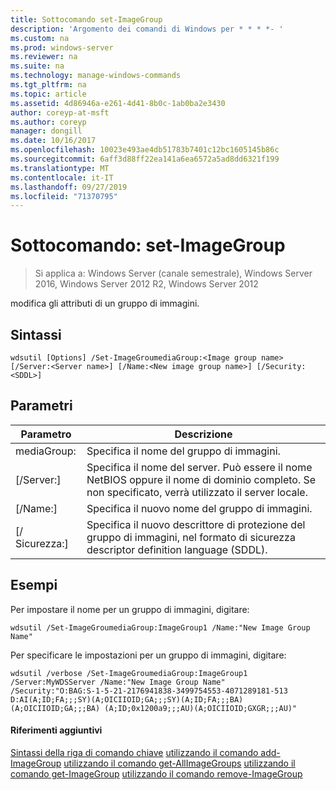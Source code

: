 ```yaml
---
title: Sottocomando set-ImageGroup
description: 'Argomento dei comandi di Windows per * * * *- '
ms.custom: na
ms.prod: windows-server
ms.reviewer: na
ms.suite: na
ms.technology: manage-windows-commands
ms.tgt_pltfrm: na
ms.topic: article
ms.assetid: 4d86946a-e261-4d41-8b0c-1ab0ba2e3430
author: coreyp-at-msft
ms.author: coreyp
manager: dongill
ms.date: 10/16/2017
ms.openlocfilehash: 10023e493ae4db51783b7401c12bc1605145b86c
ms.sourcegitcommit: 6aff3d88ff22ea141a6ea6572a5ad8dd6321f199
ms.translationtype: MT
ms.contentlocale: it-IT
ms.lasthandoff: 09/27/2019
ms.locfileid: "71370795"
---
```

# <a name="subcommand-set-imagegroup"></a>Sottocomando: set-ImageGroup

>Si applica a: Windows Server (canale semestrale), Windows Server 2016, Windows Server 2012 R2, Windows Server 2012

modifica gli attributi di un gruppo di immagini.
## <a name="syntax"></a>Sintassi
```
wdsutil [Options] /Set-ImageGroumediaGroup:<Image group name> [/Server:<Server name>] [/Name:<New image group name>] [/Security:<SDDL>]
```
## <a name="parameters"></a>Parametri
|Parametro|Descrizione|
|-------|--------|
mediaGroup: <Image group name>|Specifica il nome del gruppo di immagini.|
|[/Server:<Server name>]|Specifica il nome del server. Può essere il nome NetBIOS oppure il nome di dominio completo. Se non specificato, verrà utilizzato il server locale.|
|[/Name:<New image group name>]|Specifica il nuovo nome del gruppo di immagini.|
|[/ Sicurezza:<SDDL>]|Specifica il nuovo descrittore di protezione del gruppo di immagini, nel formato di sicurezza descriptor definition language (SDDL).|
## <a name="BKMK_examples"></a>Esempi
Per impostare il nome per un gruppo di immagini, digitare:
```
wdsutil /Set-ImageGroumediaGroup:ImageGroup1 /Name:"New Image Group Name"
```
Per specificare le impostazioni per un gruppo di immagini, digitare:
```
wdsutil /verbose /Set-ImageGroumediaGroup:ImageGroup1 /Server:MyWDSServer /Name:"New Image Group Name" 
/Security:"O:BAG:S-1-5-21-2176941838-3499754553-4071289181-513 D:AI(A;ID;FA;;;SY)(A;OICIIOID;GA;;;SY)(A;ID;FA;;;BA)(A;OICIIOID;GA;;;BA) (A;ID;0x1200a9;;;AU)(A;OICIIOID;GXGR;;;AU)"
```
#### <a name="additional-references"></a>Riferimenti aggiuntivi
[Sintassi della riga di comando chiave](command-line-syntax-key.md)
[utilizzando il comando add-ImageGroup](using-the-add-imagegroup-command.md)
[utilizzando il comando get-AllImageGroups](using-the-get-allimagegroups-command.md)
[utilizzando il comando get-ImageGroup](using-the-get-imagegroup-command.md)
[utilizzando il comando remove-ImageGroup](using-the-remove-imagegroup-command.md)
